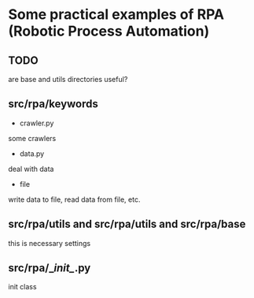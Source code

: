 # Some practical examples of RPA (Robotic Process Automation)


## TODO

are base and utils directories useful?

## src/rpa/keywords

* crawler.py

some crawlers 

* data.py

deal with data

* file

write data to file, read data from file, etc.


## src/rpa/utils and src/rpa/utils and  src/rpa/base

this is necessary settings 


## src/rpa/\__init\__.py

init class



